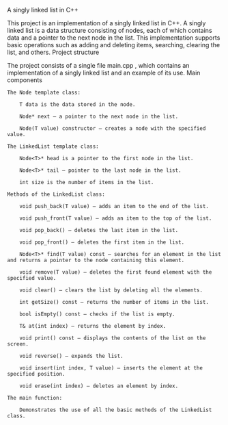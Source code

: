 A singly linked list in C++

This project is an implementation of a singly linked list in C++. A singly linked list is a data structure consisting of nodes, each of which contains data and a pointer to the next node in the list. This implementation supports basic operations such as adding and deleting items, searching, clearing the list, and others.
Project structure

The project consists of a single file main.cpp , which contains an implementation of a singly linked list and an example of its use.
Main components

    The Node template class:

        T data is the data stored in the node.

        Node* next — a pointer to the next node in the list.

        Node(T value) constructor — creates a node with the specified value.

    The LinkedList template class:

        Node<T>* head is a pointer to the first node in the list.

        Node<T>* tail — pointer to the last node in the list.

        int size is the number of items in the list.

    Methods of the LinkedList class:

        void push_back(T value) — adds an item to the end of the list.

        void push_front(T value) — adds an item to the top of the list.

        void pop_back() — deletes the last item in the list.

        void pop_front() — deletes the first item in the list.

        Node<T>* find(T value) const — searches for an element in the list and returns a pointer to the node containing this element.

        void remove(T value) — deletes the first found element with the specified value.

        void clear() — clears the list by deleting all the elements.

        int getSize() const — returns the number of items in the list.

        bool isEmpty() const — checks if the list is empty.

        T& at(int index) — returns the element by index.

        void print() const — displays the contents of the list on the screen.

        void reverse() — expands the list.

        void insert(int index, T value) — inserts the element at the specified position.

        void erase(int index) — deletes an element by index.

    The main function:

        Demonstrates the use of all the basic methods of the LinkedList class.
